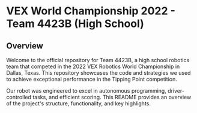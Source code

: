 # VEX World Championship 2022 - Team 4423B (High School)
## Overview

Welcome to the official repository for Team 4423B, a high school robotics team that competed in the 2022 VEX Robotics World Championship in Dallas, Texas. This repository showcases the code and strategies we used to achieve exceptional performance in the Tipping Point competition.

Our robot was engineered to excel in autonomous programming, driver-controlled tasks, and efficient scoring. This README provides an overview of the project's structure, functionality, and key highlights.

